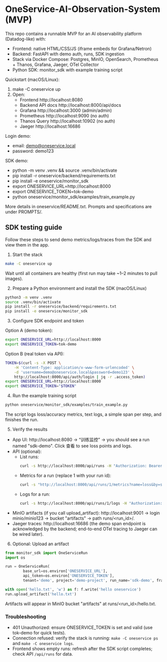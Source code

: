 # OneService-AI-Observation-System (MVP)

This repo contains a runnable MVP for an AI observability platform (Datadog-like) with:
- Frontend: native HTML/CSS/JS (iframe embeds for Grafana/Netron)
- Backend: FastAPI with demo auth, runs, SDK ingestion
- Stack via Docker Compose: Postgres, MinIO, OpenSearch, Prometheus + Thanos, Grafana, Jaeger, OTel Collector
- Python SDK: monitor_sdk with example training script

Quickstart (macOS/Linux):
1) make -C oneservice up
2) Open:
	- Frontend http://localhost:8080
	- Backend API docs http://localhost:8000/api/docs
	- Grafana http://localhost:3000 (admin/admin)
	- Prometheus http://localhost:9090 (no auth)
	- Thanos Query http://localhost:10902 (no auth)
	- Jaeger http://localhost:16686

Login demo:
- email: demo@oneservice.local
- password: demo123

SDK demo:
- python -m venv .venv && source .venv/bin/activate
- pip install -r oneservice/backend/requirements.txt
- pip install -e oneservice/monitor_sdk
- export ONESERVICE_URL=http://localhost:8000
- export ONESERVICE_TOKEN=tok-demo
- python oneservice/monitor_sdk/examples/train_example.py

More details in oneservice/README.txt. Prompts and specifications are under PROMPTS/.

## SDK testing guide

Follow these steps to send demo metrics/logs/traces from the SDK and view them in the app.

1) Start the stack

```bash
make -C oneservice up
```

Wait until all containers are healthy (first run may take ~1–2 minutes to pull images).

2) Prepare a Python environment and install the SDK (macOS/Linux)

```bash
python3 -m venv .venv
source .venv/bin/activate
pip install -r oneservice/backend/requirements.txt
pip install -e oneservice/monitor_sdk
```

3) Configure SDK endpoint and token

Option A (demo token):

```bash
export ONESERVICE_URL=http://localhost:8000
export ONESERVICE_TOKEN=tok-demo
```

Option B (real token via API):

```bash
TOKEN=$(curl -s -X POST \
	-H 'Content-Type: application/x-www-form-urlencoded' \
	-d 'username=demo@oneservice.local&password=demo123' \
	http://localhost:8000/api/auth/login | jq -r .access_token)
export ONESERVICE_URL=http://localhost:8000
export ONESERVICE_TOKEN="$TOKEN"
```

4) Run the example training script

```bash
python oneservice/monitor_sdk/examples/train_example.py
```

The script logs loss/accuracy metrics, text logs, a simple span per step, and finishes the run.

5) Verify the results

- App UI: http://localhost:8080 → “训练监控” → you should see a run named "sdk-demo". Click 查看 to see loss points and logs.
- API (optional):
	- List runs:
		```bash
		curl -s http://localhost:8000/api/runs -H "Authorization: Bearer $ONESERVICE_TOKEN" | jq
		```
	- Metrics for a run (replace 1 with your run id):
		```bash
		curl -s "http://localhost:8000/api/runs/1/metrics?name=loss&by=step" -H "Authorization: Bearer $ONESERVICE_TOKEN" | jq
		```
	- Logs for a run:
		```bash
		curl -s http://localhost:8000/api/runs/1/logs -H "Authorization: Bearer $ONESERVICE_TOKEN" | jq
		```
- MinIO artifacts (if you call upload_artifact): http://localhost:9001 → login minio/minio123 → bucket "artifacts" → path runs/<run_id>/.
- Jaeger traces: http://localhost:16686 (the demo span endpoint is acknowledged by the backend; end-to-end OTel tracing to Jaeger can be wired later).

6) Optional: Upload an artifact

```python
from monitor_sdk import OneServiceRun
import os

run = OneServiceRun(
		base_url=os.environ['ONESERVICE_URL'],
		api_token=os.environ['ONESERVICE_TOKEN'],
		tenant='demo', project='demo-project', run_name='sdk-demo', framework='pytorch')

with open('hello.txt', 'w') as f: f.write('hello oneservice')
run.upload_artifact('hello.txt')
```

Artifacts will appear in MinIO bucket "artifacts" at runs/<run_id>/hello.txt.

### Troubleshooting

- 401 Unauthorized: ensure ONESERVICE_TOKEN is set and valid (use tok-demo for quick tests).
- Connection refused: verify the stack is running: `make -C oneservice ps` and `make -C oneservice logs`.
- Frontend shows empty runs: refresh after the SDK script completes; check API `/api/runs` for data.